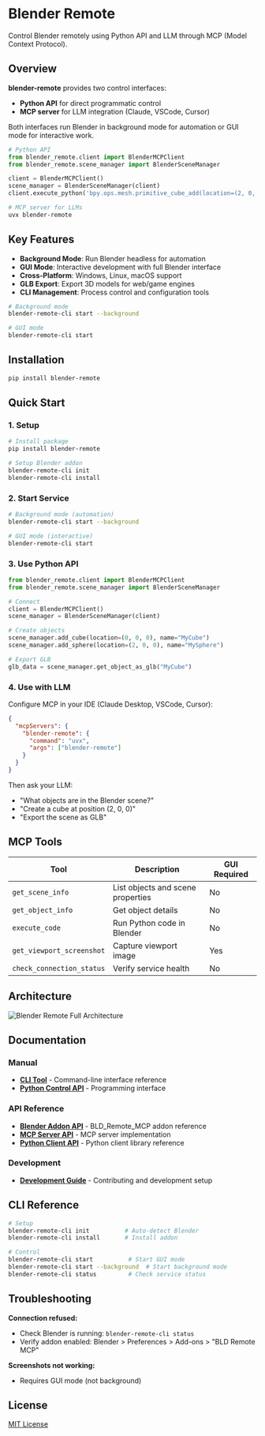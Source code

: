 # Blender Remote

Control Blender remotely using Python API and LLM through MCP (Model Context Protocol).

## Overview

**blender-remote** provides two control interfaces:
- **Python API** for direct programmatic control
- **MCP server** for LLM integration (Claude, VSCode, Cursor)

Both interfaces run Blender in background mode for automation or GUI mode for interactive work.

```python
# Python API
from blender_remote.client import BlenderMCPClient
from blender_remote.scene_manager import BlenderSceneManager

client = BlenderMCPClient()
scene_manager = BlenderSceneManager(client)
client.execute_python('bpy.ops.mesh.primitive_cube_add(location=(2, 0, 0))')
```

```bash
# MCP server for LLMs
uvx blender-remote
```

## Key Features

- **Background Mode**: Run Blender headless for automation
- **GUI Mode**: Interactive development with full Blender interface  
- **Cross-Platform**: Windows, Linux, macOS support
- **GLB Export**: Export 3D models for web/game engines
- **CLI Management**: Process control and configuration tools

```bash
# Background mode
blender-remote-cli start --background

# GUI mode  
blender-remote-cli start
```

## Installation

```bash
pip install blender-remote
```

## Quick Start

### 1. Setup

```bash
# Install package
pip install blender-remote

# Setup Blender addon
blender-remote-cli init
blender-remote-cli install
```

### 2. Start Service

```bash
# Background mode (automation)
blender-remote-cli start --background

# GUI mode (interactive)  
blender-remote-cli start
```

### 3. Use Python API

```python
from blender_remote.client import BlenderMCPClient
from blender_remote.scene_manager import BlenderSceneManager

# Connect
client = BlenderMCPClient()
scene_manager = BlenderSceneManager(client)

# Create objects
scene_manager.add_cube(location=(0, 0, 0), name="MyCube")
scene_manager.add_sphere(location=(2, 0, 0), name="MySphere")

# Export GLB
glb_data = scene_manager.get_object_as_glb("MyCube")
```

### 4. Use with LLM

Configure MCP in your IDE (Claude Desktop, VSCode, Cursor):

```json
{
  "mcpServers": {
    "blender-remote": {
      "command": "uvx",
      "args": ["blender-remote"]
    }
  }
}
```

Then ask your LLM:
- "What objects are in the Blender scene?"
- "Create a cube at position (2, 0, 0)"
- "Export the scene as GLB"

## MCP Tools

| Tool | Description | GUI Required |
|------|-------------|--------------|
| `get_scene_info` | List objects and scene properties | No |
| `get_object_info` | Get object details | No |
| `execute_code` | Run Python code in Blender | No |
| `get_viewport_screenshot` | Capture viewport image | Yes |
| `check_connection_status` | Verify service health | No |

## Architecture

![Blender Remote Full Architecture](figures/architecture-full.svg)

## Documentation

### Manual

- **[CLI Tool](manual/cli-tool.md)** - Command-line interface reference
- **[Python Control API](manual/python-control-api.md)** - Programming interface

### API Reference

- **[Blender Addon API](api/blender-addon-api.md)** - BLD_Remote_MCP addon reference
- **[MCP Server API](api/mcp-server-api.md)** - MCP server implementation
- **[Python Client API](api/python-client-api.md)** - Python client library reference

### Development

- **[Development Guide](devel/development.md)** - Contributing and development setup

## CLI Reference

```bash
# Setup
blender-remote-cli init          # Auto-detect Blender
blender-remote-cli install       # Install addon

# Control
blender-remote-cli start          # Start GUI mode
blender-remote-cli start --background  # Start background mode  
blender-remote-cli status         # Check service status
```

## Troubleshooting

**Connection refused:**
- Check Blender is running: `blender-remote-cli status`
- Verify addon enabled: Blender > Preferences > Add-ons > "BLD Remote MCP"

**Screenshots not working:**
- Requires GUI mode (not background)

## License

[MIT License](../LICENSE)